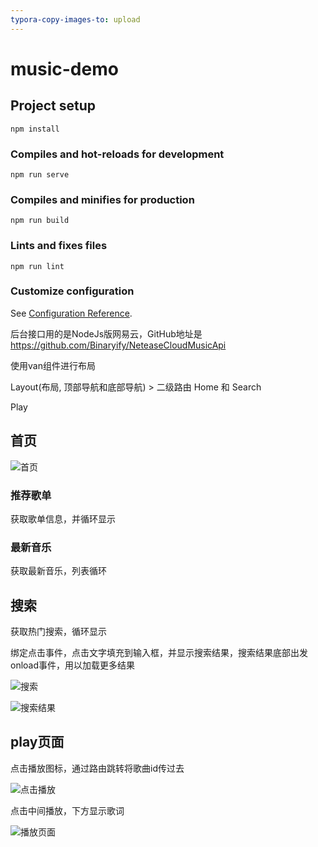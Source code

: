 ```yaml
---
typora-copy-images-to: upload
---
```


# music-demo

## Project setup
```
npm install
```

### Compiles and hot-reloads for development
```
npm run serve
```

### Compiles and minifies for production
```
npm run build
```

### Lints and fixes files
```
npm run lint
```

### Customize configuration
See [Configuration Reference](https://cli.vuejs.org/config/).

后台接口用的是NodeJs版网易云，GitHub地址是 https://github.com/Binaryify/NeteaseCloudMusicApi

使用van组件进行布局

Layout(布局, 顶部导航和底部导航) > 二级路由 Home 和 Search

Play

## 首页

![首页](./img/首页.png)

### 推荐歌单

获取歌单信息，并循环显示

### 最新音乐

获取最新音乐，列表循环

## 搜索

获取热门搜索，循环显示

绑定点击事件，点击文字填充到输入框，并显示搜索结果，搜索结果底部出发onload事件，用以加载更多结果



![搜索](./img/搜索.png)

![搜索结果](./img/搜索结果.png)

## play页面

点击播放图标，通过路由跳转将歌曲id传过去

![点击播放](./img/点击播放.png)



点击中间播放，下方显示歌词

![播放页面](./img/播放页面.png)

